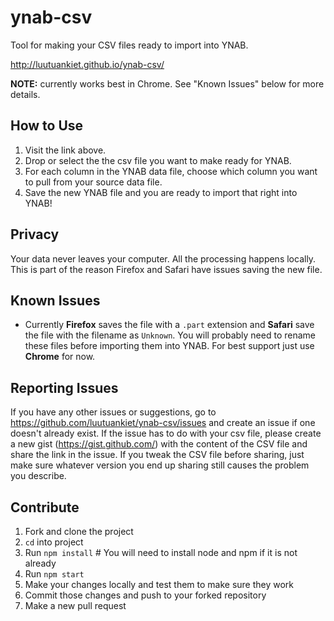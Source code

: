 # ynab-csv


Tool for making your CSV files ready to import into YNAB.

http://luutuankiet.github.io/ynab-csv/

**NOTE:** currently works best in Chrome. See "Known Issues" below for more details.


## How to Use

1. Visit the link above.
2. Drop or select the the csv file you want to make ready for YNAB.
3. For each column in the YNAB data file, choose which column you want to pull from your source data file.
4. Save the new YNAB file and you are ready to import that right into YNAB!

## Privacy

Your data never leaves your computer. All the processing happens locally. This is part of the reason Firefox and Safari have issues saving the new file.


## Known Issues

* Currently **Firefox** saves the file with a `.part` extension and **Safari** save the file with the filename as `Unknown`. You will probably need to rename these files before importing them into YNAB. For best support just use **Chrome** for now.

## Reporting Issues

If you have any other issues or suggestions, go to https://github.com/luutuankiet/ynab-csv/issues and create an issue if one doesn't already exist. If the issue has to do with your csv file, please create a new gist (https://gist.github.com/) with the content of the CSV file and share the link in the issue. If you tweak the CSV file before sharing, just make sure whatever version you end up sharing still causes the problem you describe.

## Contribute

1. Fork and clone the project
2. `cd` into project
3. Run `npm install`   # You will need to install node and npm if it is not already
4. Run `npm start`
5. Make your changes locally and test them to make sure they work
6. Commit those changes and push to your forked repository
7. Make a new pull request

